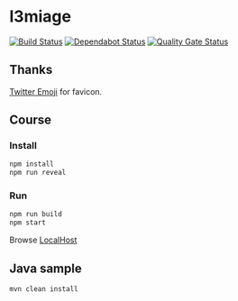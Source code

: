 # l3miage

[![Build Status](https://travis-ci.org/ViBiOh/l3miage.svg?branch=master)](https://travis-ci.org/ViBiOh/l3miage)
[![Dependabot Status](https://api.dependabot.com/badges/status?host=github&repo=ViBiOh/l3miage)](https://dependabot.com)
[![Quality Gate Status](https://sonarcloud.io/api/project_badges/measure?project=ViBiOh_l3miage&metric=alert_status)](https://sonarcloud.io/dashboard?id=ViBiOh_l3miage)

## Thanks

[Twitter Emoji](https://github.com/twitter/twemoji) for favicon.

## Course

### Install

```bash
npm install
npm run reveal
```

### Run

```bash
npm run build
npm start
```

Browse [LocalHost](http://localhost:1080)

## Java sample

```bash
mvn clean install
```
